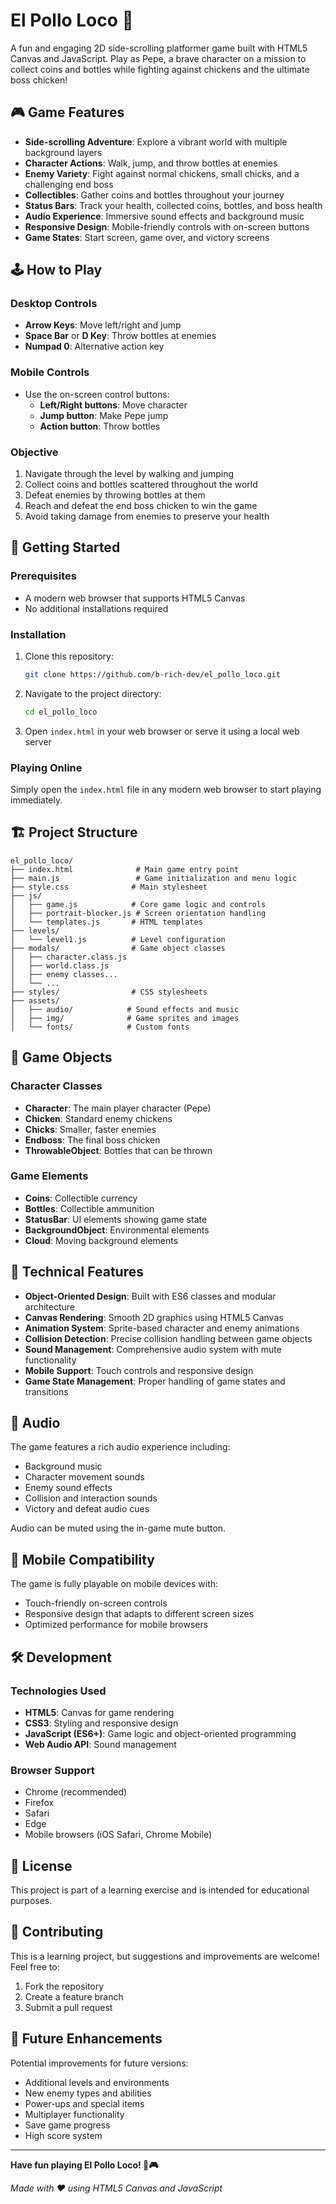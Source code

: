 # El Pollo Loco 🐔

A fun and engaging 2D side-scrolling platformer game built with HTML5 Canvas and JavaScript. Play as Pepe, a brave character on a mission to collect coins and bottles while fighting against chickens and the ultimate boss chicken!

## 🎮 Game Features

- **Side-scrolling Adventure**: Explore a vibrant world with multiple background layers
- **Character Actions**: Walk, jump, and throw bottles at enemies
- **Enemy Variety**: Fight against normal chickens, small chicks, and a challenging end boss
- **Collectibles**: Gather coins and bottles throughout your journey
- **Status Bars**: Track your health, collected coins, bottles, and boss health
- **Audio Experience**: Immersive sound effects and background music
- **Responsive Design**: Mobile-friendly controls with on-screen buttons
- **Game States**: Start screen, game over, and victory screens

## 🕹️ How to Play

### Desktop Controls
- **Arrow Keys**: Move left/right and jump
- **Space Bar** or **D Key**: Throw bottles at enemies
- **Numpad 0**: Alternative action key

### Mobile Controls
- Use the on-screen control buttons:
  - **Left/Right buttons**: Move character
  - **Jump button**: Make Pepe jump
  - **Action button**: Throw bottles

### Objective
1. Navigate through the level by walking and jumping
2. Collect coins and bottles scattered throughout the world
3. Defeat enemies by throwing bottles at them
4. Reach and defeat the end boss chicken to win the game
5. Avoid taking damage from enemies to preserve your health

## 🚀 Getting Started

### Prerequisites
- A modern web browser that supports HTML5 Canvas
- No additional installations required

### Installation
1. Clone this repository:
   ```bash
   git clone https://github.com/b-rich-dev/el_pollo_loco.git
   ```
2. Navigate to the project directory:
   ```bash
   cd el_pollo_loco
   ```
3. Open `index.html` in your web browser or serve it using a local web server

### Playing Online
Simply open the `index.html` file in any modern web browser to start playing immediately.

## 🏗️ Project Structure

```
el_pollo_loco/
├── index.html              # Main game entry point
├── main.js                 # Game initialization and menu logic
├── style.css              # Main stylesheet
├── js/
│   ├── game.js            # Core game logic and controls
│   ├── portrait-blocker.js # Screen orientation handling
│   └── templates.js       # HTML templates
├── levels/
│   └── level1.js          # Level configuration
├── modals/                # Game object classes
│   ├── character.class.js
│   ├── world.class.js
│   ├── enemy classes...
│   └── ...
├── styles/                # CSS stylesheets
├── assets/
│   ├── audio/            # Sound effects and music
│   ├── img/              # Game sprites and images
│   └── fonts/            # Custom fonts
```

## 🎨 Game Objects

### Character Classes
- **Character**: The main player character (Pepe)
- **Chicken**: Standard enemy chickens
- **Chicks**: Smaller, faster enemies
- **Endboss**: The final boss chicken
- **ThrowableObject**: Bottles that can be thrown

### Game Elements
- **Coins**: Collectible currency
- **Bottles**: Collectible ammunition
- **StatusBar**: UI elements showing game state
- **BackgroundObject**: Environmental elements
- **Cloud**: Moving background elements

## 🔧 Technical Features

- **Object-Oriented Design**: Built with ES6 classes and modular architecture
- **Canvas Rendering**: Smooth 2D graphics using HTML5 Canvas
- **Animation System**: Sprite-based character and enemy animations
- **Collision Detection**: Precise collision handling between game objects
- **Sound Management**: Comprehensive audio system with mute functionality
- **Mobile Support**: Touch controls and responsive design
- **Game State Management**: Proper handling of game states and transitions

## 🎵 Audio

The game features a rich audio experience including:
- Background music
- Character movement sounds
- Enemy sound effects
- Collision and interaction sounds
- Victory and defeat audio cues

Audio can be muted using the in-game mute button.

## 📱 Mobile Compatibility

The game is fully playable on mobile devices with:
- Touch-friendly on-screen controls
- Responsive design that adapts to different screen sizes
- Optimized performance for mobile browsers

## 🛠️ Development

### Technologies Used
- **HTML5**: Canvas for game rendering
- **CSS3**: Styling and responsive design
- **JavaScript (ES6+)**: Game logic and object-oriented programming
- **Web Audio API**: Sound management

### Browser Support
- Chrome (recommended)
- Firefox
- Safari
- Edge
- Mobile browsers (iOS Safari, Chrome Mobile)

## 📄 License

This project is part of a learning exercise and is intended for educational purposes.

## 🤝 Contributing

This is a learning project, but suggestions and improvements are welcome! Feel free to:
1. Fork the repository
2. Create a feature branch
3. Submit a pull request

## 🎯 Future Enhancements

Potential improvements for future versions:
- Additional levels and environments
- New enemy types and abilities
- Power-ups and special items
- Multiplayer functionality
- Save game progress
- High score system

---

**Have fun playing El Pollo Loco! 🐔🎮**

*Made with ❤️ using HTML5 Canvas and JavaScript*